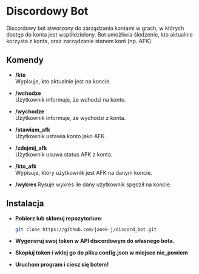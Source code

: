 # Discordowy Bot

Discordowy bot stworzony do zarządzania kontami w grach, w których dostęp do konta jest współdzielony. Bot umożliwia śledzenie, kto aktualnie korzysta z konta, oraz zarządzanie stanem kont (np. AFK).

## Komendy

- **/kto**  
  Wypisuje, kto aktualnie jest na koncie.

- **/wchodze**  
  Użytkownik informuje, że wchodzi na konto.

- **/wychodze**  
  Użytkownik informuje, że wychodzi z konta.

- **/stawiam_afk**  
  Użytkownik ustawia konto jako AFK.

- **/zdejmij_afk**  
  Użytkownik usuwa status AFK z konta.

- **/kto_afk**  
  Wypisuje, który użytkownik jest AFK na danym koncie.
  
- **/wykres <uzytkownik>**
  Rysuje wykres ile dany użytkownik spędził na koncie.

## Instalacja

-  **Pobierz lub sklonuj repozytorium**:

   ```bash
   git clone https://github.com/janek-j/discord_bot.git
-  **Wygeneruj swoj token w API discordowym do własnego bota.**
-  **Skopiuj token i wklej go do pliku config.json w miejsce nie_powiem**
-  **Uruchom program i ciesz się botem!**
  
